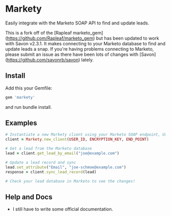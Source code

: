 # Markety
Easily integrate with the Marketo SOAP API to find and update leads.

This is a fork off of the [Rapleaf marketo_gem] (https://github.com/Rapleaf/marketo_gem) but has been updated to work with Savon v2.3.1. It makes connecting to your Marketo database to find and update leads a snap. If you're having problems connecting to Marketo, please submit an issue as there have been lots of changes with [Savon] (https://github.com/savonrb/savon) lately.

## Install
Add this your Gemfile:

```ruby
gem 'markety'
```

and run bundle install.

## Examples

```ruby
# Instantiate a new Markety client using your Marketo SOAP endpoint, User ID, and Encryption Key
client = Markety.new_client(USER_ID, ENCRYPTION_KEY, END_POINT) 

# Get a lead from the Marketo database
lead = client.get_lead_by_email("joe@example.com")

# Update a lead record and sync
lead.set_attribute("Email", "joe-schmoe@example.com")
response = client.sync_lead_record(lead)

# Check your lead database in Marketo to see the changes!
```

## Help and Docs

* I still have to write some official documentation.